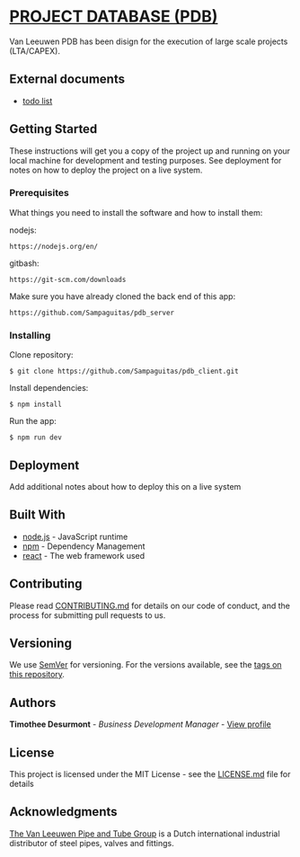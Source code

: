 # [PROJECT DATABASE (PDB)](https://pdb-client.herokuapp.com/)

Van Leeuwen PDB has been disign for the execution of large scale projects (LTA/CAPEX).

## External documents

* [todo list](TODO.md)


## Getting Started

These instructions will get you a copy of the project up and running on your local machine for development and testing purposes. See deployment for notes on how to deploy the project on a live system.

### Prerequisites

What things you need to install the software and how to install them:

nodejs:

```
https://nodejs.org/en/
```

gitbash:

```
https://git-scm.com/downloads
```

Make sure you have already cloned the back end of this app:

```
https://github.com/Sampaguitas/pdb_server
```

### Installing

Clone repository:

```
$ git clone https://github.com/Sampaguitas/pdb_client.git
```

Install dependencies:

```
$ npm install
```

Run the app:

```
$ npm run dev
```

## Deployment

Add additional notes about how to deploy this on a live system

## Built With

* [node.js](https://nodejs.org/en/) - JavaScript runtime
* [npm](https://www.npmjs.com) - Dependency Management
* [react](reactjs.org) - The web framework used

## Contributing

Please read [CONTRIBUTING.md](CONTRIBUTING.md) for details on our code of conduct, and the process for submitting pull requests to us.

## Versioning

We use [SemVer](http://semver.org/) for versioning. For the versions available, see the [tags on this repository](https://github.com/Sampaguitas/pdb_client/tags). 

## Authors

**Timothee Desurmont** - *Business Development Manager* - [View profile](https://www.linkedin.com/in/timothee-desurmont-82243245/)

## License

This project is licensed under the MIT License - see the [LICENSE.md](LICENSE.md) file for details

## Acknowledgments

[The Van Leeuwen Pipe and Tube Group](https://www.vanleeuwen.com/en/) is a Dutch international industrial distributor of steel pipes, valves and fittings.
